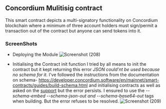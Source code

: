 ## Concordium Mulitisig contract
This smart contract depicts a multi-signatory functionality on Concordium blockchain where a minimum of three account holders must sign/permit a transaction out of the contract but anyone can send tokens into it.


### ScreenShots  
* Deploying the Module
![Screenshot (208)](https://github.com/josidbobo/concordium-multisig/assets/38986781/75cd4a06-3fbe-40ca-bed6-c50cd61da40b)

* Initialising the Contract init function
  I tried by all means to init the contract but it kept returning this error _JSON could'nt be used because no schema for it_. I've followed the instructions from the documentation on schema- https://developer.concordium.software/en/mainnet/smart-contracts/guides/build-schema.html and initialising contracts as well as asked on the [support](https://support.concordium.software) but the error persists. I ensured to use the _--schema-embed --schema-json-out and --schema-base64-out_ tags when building. But the error refuses to be resolved.
  ![Screenshot (209)](https://github.com/josidbobo/concordium-multisig/assets/38986781/500e5a31-67a1-4768-bddb-49c3fa75d18b)



